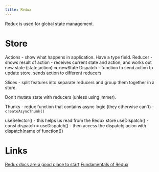 ```yaml
---
title: Redux
---
```


Redux is used for global state management.

# Store

Actions - show what happens in application. Have a type field.
Reducer - shows result of action - receives current state and action, and works out new state (state,action) => newState
Dispatch - function to send action to update store. sends action to different reducers

Slices - split features into separate reducers and group them together in a store.

Don't mutate state with reducers (unless using Immer).

Thunks - redux function that contains async logic (they otherwise can't) - `createAsyncThunk()`

useSelector() - this helps us read from the Redux store
useDispatch() - const dispatch = useDispatch() - then access the dispatchj acion with dispatch(name of function())

# Links

[Redux docs are a good place to start](https://redux.js.org/tutorials/essentials)
[Fundamentals of Redux](https://egghead.io/courses/fundamentals-of-redux-course-from-dan-abramov-bd5cc867)
